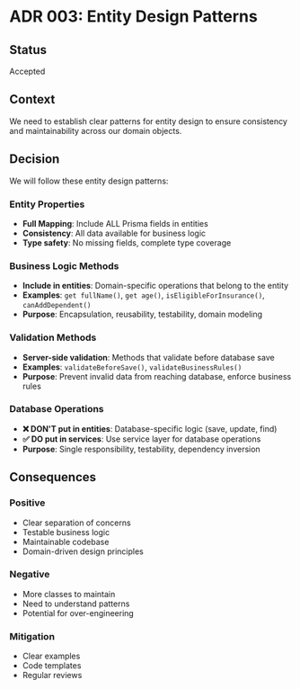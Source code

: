 # ADR 003: Entity Design Patterns

## Status
Accepted

## Context
We need to establish clear patterns for entity design to ensure consistency and maintainability across our domain objects.

## Decision
We will follow these entity design patterns:

### Entity Properties
- **Full Mapping**: Include ALL Prisma fields in entities
- **Consistency**: All data available for business logic
- **Type safety**: No missing fields, complete type coverage

### Business Logic Methods
- **Include in entities**: Domain-specific operations that belong to the entity
- **Examples**: `get fullName()`, `get age()`, `isEligibleForInsurance()`, `canAddDependent()`
- **Purpose**: Encapsulation, reusability, testability, domain modeling

### Validation Methods
- **Server-side validation**: Methods that validate before database save
- **Examples**: `validateBeforeSave()`, `validateBusinessRules()`
- **Purpose**: Prevent invalid data from reaching database, enforce business rules

### Database Operations
- **❌ DON'T put in entities**: Database-specific logic (save, update, find)
- **✅ DO put in services**: Use service layer for database operations
- **Purpose**: Single responsibility, testability, dependency inversion

## Consequences

### Positive
- Clear separation of concerns
- Testable business logic
- Maintainable codebase
- Domain-driven design principles

### Negative
- More classes to maintain
- Need to understand patterns
- Potential for over-engineering

### Mitigation
- Clear examples
- Code templates
- Regular reviews
